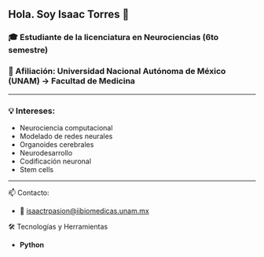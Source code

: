 ## Hola. Soy Isaac Torres 👋

<!--
**m0ss6/m0ss6** is a ✨ _special_ ✨ repository because its `README.md` (this file) appears on your GitHub profile.


Here are some ideas to get you started:

- 🔭 I’m currently working on ...



- 🌱 I’m currently learning ...
- 👯 I’m looking to collaborate on ...
- 🤔 I’m looking for help with ...
- 💬 Ask me about ...
- 😄 Pronouns: ...
- ⚡ Fun fact: ...
-->

### 🎓 Estudiante de la licenciatura en Neurociencias (6to semestre)

### 📍 Afiliación: Universidad Nacional Autónoma de México (UNAM) -> Facultad de Medicina
---
### 💡 Intereses: 
- Neurociencia computacional
- Modelado de redes neurales
- Organoides cerebrales
- Neurodesarrollo
- Codificación neuronal
- Stem cells
---
📫 Contacto:
- 📧 isaactrpasion@iibiomedicas.unam.mx  

🛠️ Tecnologías y Herramientas
- **Python**
  


